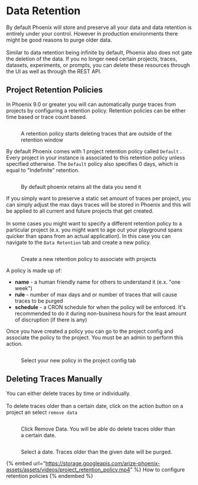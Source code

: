# Data Retention

By default Phoenix will store and preserve all your data and data retention is entirely under your control. However in production environments there might be good reasons to purge older data. \
\
Similar to data retention being infinite by default, Phoenix also does not gate the deletion of the data. If you no longer need certain projects, traces, datasets, experiments, or prompts, you can delete these resources through the UI as well as through the REST API.

## Project Retention Policies

In Phoenix 9.0 or greater you will can automatically purge traces from projects by configuring a retention policy. Retention policies can be either time based or trace count based.&#x20;

<figure><img src="https://storage.googleapis.com/arize-phoenix-assets/assets/images/retention_policy.png" alt=""><figcaption><p>A retention policy starts deleting traces that are outside of the retention window</p></figcaption></figure>

By default Phoenix comes with 1 project retention policy called `Default` . Every project in your instance is associated to this retention policy unless specified otherwise. The `Default` policy also specifies 0 days, which is equal to "Indefinite" retention.

<figure><img src="https://storage.googleapis.com/arize-phoenix-assets/assets/images/default_retention_policy.png" alt=""><figcaption><p>By default phoenix retains all the data you send it</p></figcaption></figure>

If you simply want to preserve a static set amount of traces per project, you can simply adjust the max days traces will be stored in Phoenix and this will be applied to all current and future projects that get created.\
\
In some cases you might want to specify a different retention policy to a particular project (e.x. you might want to age out your playground spans quicker than spans from an actual application). In this case you can navigate to the `Data Retention` tab and create a new policy.

<figure><img src="https://storage.googleapis.com/arize-phoenix-assets/assets/images/new_retention_policy.png" alt=""><figcaption><p>Create a new retention policy to associate with projects</p></figcaption></figure>

A policy is made up of:

* **name** - a human friendly name for others to understand it (e.x. "one week")
* **rule** - number of max days and or number of traces that will cause traces to be purged
* **schedule** - a CRON schedule for when the policy will be enforced. It's recommended to do it during non-business hours for the least amount of discruption (if there is any)

Once you have created a policy you can go to the project config and associate the policy to the project. You must be an admin to perform this action.

<figure><img src="https://storage.googleapis.com/arize-phoenix-assets/assets/images/project_policy.png" alt=""><figcaption><p>Select your new policy in the project config tab</p></figcaption></figure>

## Deleting Traces Manually

You can either delete traces by time or individually.\
\
To delete traces older than a certain date, click on the action button on a project an select `remove data`

<figure><img src="https://storage.googleapis.com/arize-phoenix-assets/assets/images/remove_data.png" alt=""><figcaption><p>Click Remove Data. You will be able do delete traces older than a certain date.</p></figcaption></figure>

<div data-full-width="false"><figure><img src="https://storage.googleapis.com/arize-phoenix-assets/assets/images/remove_data_by_date.png" alt=""><figcaption><p>Select a date. Traces older than the given date will be purged.</p></figcaption></figure></div>



{% embed url="https://storage.googleapis.com/arize-phoenix-assets/assets/videos/project_retention_policy.mp4" %}
How to configure retention policies
{% endembed %}

